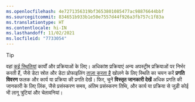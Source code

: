 ```yaml
---
ms.openlocfilehash: 4e7271356319bf3653801085477ac98876644bbf
ms.sourcegitcommit: 834651b933b1e50e7557d44f926a3fb757c1f83a
ms.translationtype: HT
ms.contentlocale: hi-IN
ms.lasthandoff: 11/02/2021
ms.locfileid: "7733054"
---
```

> [!TIP] 
> वहां [कई स्थितियां](../audience-insights/system.md#status-definitions) कार्यों और प्रक्रियाओं के लिए। अधिकांश प्रक्रियाएं अन्य अपस्ट्रीम प्रक्रियाओं पर निर्भर करती हैं, जैसे डेटा स्रोत और डेटा प्रोफाइलिंग [ताज़ा करता है](../audience-insights/system.md#refresh-processes) खोलने के लिए स्थिति का चयन करें **प्रगति विवरण** फलक और कार्य या प्रक्रिया की प्रगति देखें। फिर, चुनें **विस्तृत जानकारी देखें** अधिक प्रगति की जानकारी के लिए लिंक, जैसे प्रसंस्करण समय, अंतिम प्रसंस्करण तिथि, और कार्य या प्रक्रिया से जुड़ी कोई भी लागू त्रुटियां और चेतावनियां।
